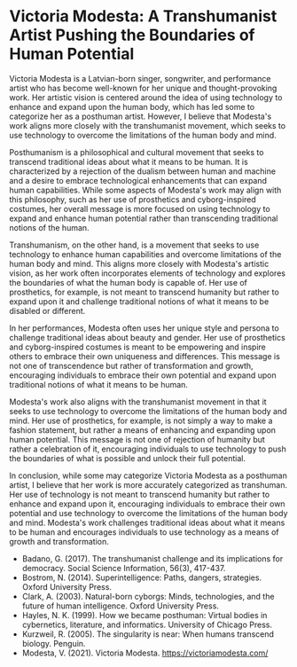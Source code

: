 # Victoria Modesta: A Transhumanist Artist Pushing the Boundaries of Human Potential

Victoria Modesta is a Latvian-born singer, songwriter, and performance artist who has become well-known for her unique and thought-provoking work. Her artistic vision is centered around the idea of using technology to enhance and expand upon the human body, which has led some to categorize her as a posthuman artist. However, I believe that Modesta's work aligns more closely with the transhumanist movement, which seeks to use technology to overcome the limitations of the human body and mind.

Posthumanism is a philosophical and cultural movement that seeks to transcend traditional ideas about what it means to be human. It is characterized by a rejection of the dualism between human and machine and a desire to embrace technological enhancements that can expand human capabilities. While some aspects of Modesta's work may align with this philosophy, such as her use of prosthetics and cyborg-inspired costumes, her overall message is more focused on using technology to expand and enhance human potential rather than transcending traditional notions of the human.

Transhumanism, on the other hand, is a movement that seeks to use technology to enhance human capabilities and overcome limitations of the human body and mind. This aligns more closely with Modesta's artistic vision, as her work often incorporates elements of technology and explores the boundaries of what the human body is capable of. Her use of prosthetics, for example, is not meant to transcend humanity but rather to expand upon it and challenge traditional notions of what it means to be disabled or different.

In her performances, Modesta often uses her unique style and persona to challenge traditional ideas about beauty and gender. Her use of prosthetics and cyborg-inspired costumes is meant to be empowering and inspire others to embrace their own uniqueness and differences. This message is not one of transcendence but rather of transformation and growth, encouraging individuals to embrace their own potential and expand upon traditional notions of what it means to be human.

Modesta's work also aligns with the transhumanist movement in that it seeks to use technology to overcome the limitations of the human body and mind. Her use of prosthetics, for example, is not simply a way to make a fashion statement, but rather a means of enhancing and expanding upon human potential. This message is not one of rejection of humanity but rather a celebration of it, encouraging individuals to use technology to push the boundaries of what is possible and unlock their full potential.

In conclusion, while some may categorize Victoria Modesta as a posthuman artist, I believe that her work is more accurately categorized as transhuman. Her use of technology is not meant to transcend humanity but rather to enhance and expand upon it, encouraging individuals to embrace their own potential and use technology to overcome the limitations of the human body and mind. Modesta's work challenges traditional ideas about what it means to be human and encourages individuals to use technology as a means of growth and transformation.

- Badano, G. (2017). The transhumanist challenge and its implications for democracy. Social Science Information, 56(3), 417-437.
- Bostrom, N. (2014). Superintelligence: Paths, dangers, strategies. Oxford University Press.
- Clark, A. (2003). Natural-born cyborgs: Minds, technologies, and the future of human intelligence. Oxford University Press.
- Hayles, N. K. (1999). How we became posthuman: Virtual bodies in cybernetics, literature, and informatics. University of Chicago Press.
- Kurzweil, R. (2005). The singularity is near: When humans transcend biology. Penguin.
- Modesta, V. (2021). Victoria Modesta. https://victoriamodesta.com/
